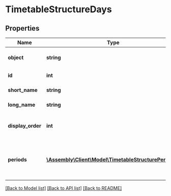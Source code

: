 # TimetableStructureDays

## Properties
Name | Type | Description | Notes
------------ | ------------- | ------------- | -------------
**object** | **string** | Descriminator | [optional] [default to 'day']
**id** | **int** | Internal stable ID | [optional] 
**short_name** | **string** | The day short name | [optional] 
**long_name** | **string** | The day long name | [optional] 
**display_order** | **int** | The order in which days should be displayed | [optional] 
**periods** | [**\Assembly\Client\Model\TimetableStructurePeriods[]**](TimetableStructurePeriods.md) | Provides details of the individual periods that make up the day | [optional] 

[[Back to Model list]](../README.md#documentation-for-models) [[Back to API list]](../README.md#documentation-for-api-endpoints) [[Back to README]](../README.md)


